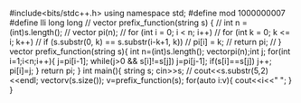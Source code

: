 #include<bits/stdc++.h>
using namespace std;
#define mod 1000000007
#define lli long long 
// vector<int> prefix_function(string s) {
//     int n = (int)s.length();
//     vector<int> pi(n);
//     for (int i = 0; i < n; i++)
//         for (int k = 0; k <= i; k++)
//             if (s.substr(0, k) == s.substr(i-k+1, k))
//                 pi[i] = k;
//     return pi;
// }
vector<int> prefix_function(string s){
        int n=(int)s.length();
        vector<int>pi(n);int j;
        for(int i=1;i<n;i++){
             j=pi[i-1];
             while(j>0 && s[i]!=s[j]) j=pi[j-1];
             if(s[i]==s[j]) j++;
             pi[i]=j;
        }
        return pi;
}
int main(){
        string s;
        cin>>s;
       // cout<<s.substr(5,2)<<endl;
        vector<int>v(s.size());
        v=prefix_function(s);
        for(auto i:v){
                cout<<i<<" ";
        }
}
